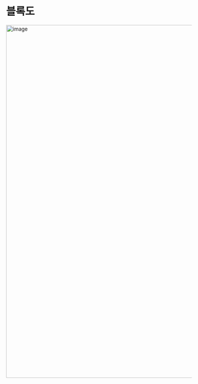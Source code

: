 # 블록도
<img width="960" alt="image" src="https://github.com/wjh1212/Capstone-Design/assets/103232862/49e292ab-a7b8-4c96-a356-19c0aaf3a957">

